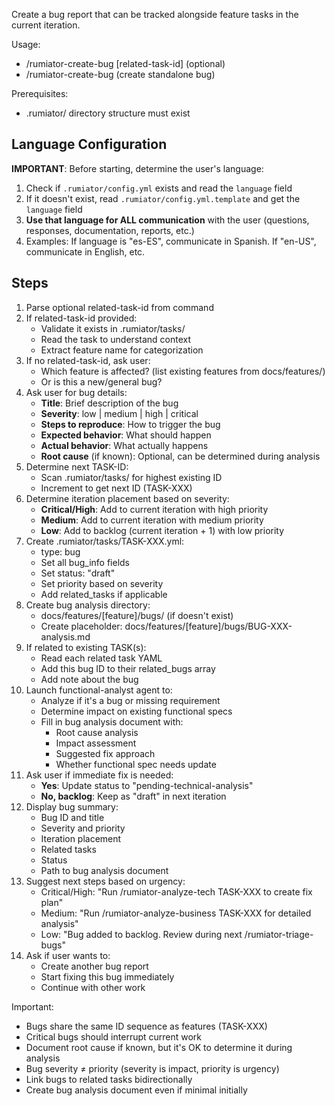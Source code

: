 Create a bug report that can be tracked alongside feature tasks in the current iteration.

Usage:
- /rumiator-create-bug [related-task-id] (optional)
- /rumiator-create-bug (create standalone bug)

Prerequisites:
- .rumiator/ directory structure must exist

## Language Configuration
**IMPORTANT**: Before starting, determine the user's language:
1. Check if `.rumiator/config.yml` exists and read the `language` field
2. If it doesn't exist, read `.rumiator/config.yml.template` and get the `language` field
3. **Use that language for ALL communication** with the user (questions, responses, documentation, reports, etc.)
4. Examples: If language is "es-ES", communicate in Spanish. If "en-US", communicate in English, etc.

## Steps

1. Parse optional related-task-id from command
2. If related-task-id provided:
   - Validate it exists in .rumiator/tasks/
   - Read the task to understand context
   - Extract feature name for categorization
3. If no related-task-id, ask user:
   - Which feature is affected? (list existing features from docs/features/)
   - Or is this a new/general bug?
4. Ask user for bug details:
   - **Title**: Brief description of the bug
   - **Severity**: low | medium | high | critical
   - **Steps to reproduce**: How to trigger the bug
   - **Expected behavior**: What should happen
   - **Actual behavior**: What actually happens
   - **Root cause** (if known): Optional, can be determined during analysis
5. Determine next TASK-ID:
   - Scan .rumiator/tasks/ for highest existing ID
   - Increment to get next ID (TASK-XXX)
6. Determine iteration placement based on severity:
   - **Critical/High**: Add to current iteration with high priority
   - **Medium**: Add to current iteration with medium priority
   - **Low**: Add to backlog (current iteration + 1) with low priority
7. Create .rumiator/tasks/TASK-XXX.yml:
   - type: bug
   - Set all bug_info fields
   - Set status: "draft"
   - Set priority based on severity
   - Add related_tasks if applicable
8. Create bug analysis directory:
   - docs/features/[feature]/bugs/ (if doesn't exist)
   - Create placeholder: docs/features/[feature]/bugs/BUG-XXX-analysis.md
9. If related to existing TASK(s):
   - Read each related task YAML
   - Add this bug ID to their related_bugs array
   - Add note about the bug
10. Launch functional-analyst agent to:
    - Analyze if it's a bug or missing requirement
    - Determine impact on existing functional specs
    - Fill in bug analysis document with:
      * Root cause analysis
      * Impact assessment
      * Suggested fix approach
      * Whether functional spec needs update
11. Ask user if immediate fix is needed:
    - **Yes**: Update status to "pending-technical-analysis"
    - **No, backlog**: Keep as "draft" in next iteration
12. Display bug summary:
    - Bug ID and title
    - Severity and priority
    - Iteration placement
    - Related tasks
    - Status
    - Path to bug analysis document
13. Suggest next steps based on urgency:
    - Critical/High: "Run /rumiator-analyze-tech TASK-XXX to create fix plan"
    - Medium: "Run /rumiator-analyze-business TASK-XXX for detailed analysis"
    - Low: "Bug added to backlog. Review during next /rumiator-triage-bugs"
14. Ask if user wants to:
    - Create another bug report
    - Start fixing this bug immediately
    - Continue with other work

Important:
- Bugs share the same ID sequence as features (TASK-XXX)
- Critical bugs should interrupt current work
- Document root cause if known, but it's OK to determine it during analysis
- Bug severity ≠ priority (severity is impact, priority is urgency)
- Link bugs to related tasks bidirectionally
- Create bug analysis document even if minimal initially
